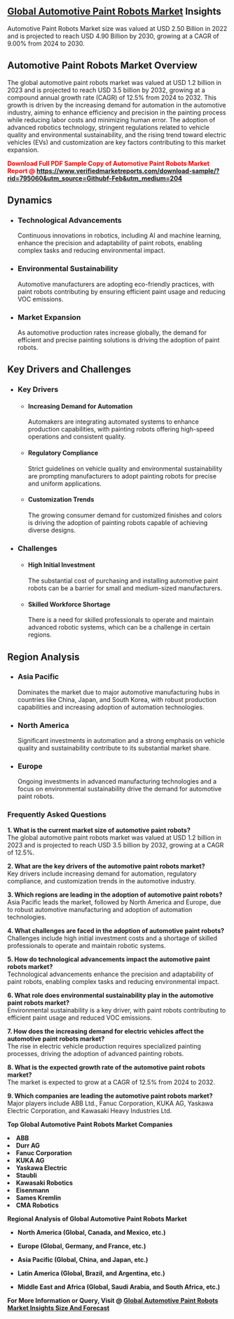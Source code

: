 <h2><a href="https://www.verifiedmarketreports.com/download-sample/?rid=795060&amp;utm_source=Githubf&amp;utm_medium=204" target="_blank">Global Automotive Paint Robots Market</a> Insights</h2><p>Automotive Paint Robots Market size was valued at USD 2.50 Billion in 2022 and is projected to reach USD 4.90 Billion by 2030, growing at a CAGR of 9.00% from 2024 to 2030.</p><p> <h2>Automotive Paint Robots Market Overview</h2> <p>The global automotive paint robots market was valued at USD 1.2 billion in 2023 and is projected to reach USD 3.5 billion by 2032, growing at a compound annual growth rate (CAGR) of 12.5% from 2024 to 2032. This growth is driven by the increasing demand for automation in the automotive industry, aiming to enhance efficiency and precision in the painting process while reducing labor costs and minimizing human error. The adoption of advanced robotics technology, stringent regulations related to vehicle quality and environmental sustainability, and the rising trend toward electric vehicles (EVs) and customization are key factors contributing to this market expansion. </p> <p><strong><p><span class=""><span style="color: #ff0000;"><strong>Download Full PDF Sample Copy of Automotive Paint Robots Market Report</strong> @ </span><a href="https://www.verifiedmarketreports.com/download-sample/?rid=795060&amp;utm_source=Githubf-Feb&amp;utm_medium=204" target="_blank">https://www.verifiedmarketreports.com/download-sample/?rid=795060&amp;utm_source=Githubf-Feb&amp;utm_medium=204</a></span></p></strong></p> <h2>Dynamics</h2> <ul> <li><h3>Technological Advancements</h3> <p>Continuous innovations in robotics, including AI and machine learning, enhance the precision and adaptability of paint robots, enabling complex tasks and reducing environmental impact. </p> </li> <li><h3>Environmental Sustainability</h3> <p>Automotive manufacturers are adopting eco-friendly practices, with paint robots contributing by ensuring efficient paint usage and reducing VOC emissions. </p> </li> <li><h3>Market Expansion</h3> <p>As automotive production rates increase globally, the demand for efficient and precise painting solutions is driving the adoption of paint robots. </p> </li> </ul> <h2>Key Drivers and Challenges</h2> <ul> <li><h3>Key Drivers</h3> <ul> <li><h4>Increasing Demand for Automation</h4> <p>Automakers are integrating automated systems to enhance production capabilities, with painting robots offering high-speed operations and consistent quality. </p> </li> <li><h4>Regulatory Compliance</h4> <p>Strict guidelines on vehicle quality and environmental sustainability are prompting manufacturers to adopt painting robots for precise and uniform applications. </p> </li> <li><h4>Customization Trends</h4> <p>The growing consumer demand for customized finishes and colors is driving the adoption of painting robots capable of achieving diverse designs. </p> </li> </ul> </li> <li><h3>Challenges</h3> <ul> <li><h4>High Initial Investment</h4> <p>The substantial cost of purchasing and installing automotive paint robots can be a barrier for small and medium-sized manufacturers. </p> </li> <li><h4>Skilled Workforce Shortage</h4> <p>There is a need for skilled professionals to operate and maintain advanced robotic systems, which can be a challenge in certain regions. </p> </li> </ul> </li> </ul> <h2>Region Analysis</h2> <ul> <li><h3>Asia Pacific</h3> <p>Dominates the market due to major automotive manufacturing hubs in countries like China, Japan, and South Korea, with robust production capabilities and increasing adoption of automation technologies. </p> </li> <li><h3>North America</h3> <p>Significant investments in automation and a strong emphasis on vehicle quality and sustainability contribute to its substantial market share. </p> </li> <li><h3>Europe</h3> <p>Ongoing investments in advanced manufacturing technologies and a focus on environmental sustainability drive the demand for automotive paint robots. </p> </li> </ul> <h3>Frequently Asked Questions</h3> <p><strong>1. What is the current market size of automotive paint robots?</strong><br> The global automotive paint robots market was valued at USD 1.2 billion in 2023 and is projected to reach USD 3.5 billion by 2032, growing at a CAGR of 12.5%. </p> <p><strong>2. What are the key drivers of the automotive paint robots market?</strong><br> Key drivers include increasing demand for automation, regulatory compliance, and customization trends in the automotive industry. </p> <p><strong>3. Which regions are leading in the adoption of automotive paint robots?</strong><br> Asia Pacific leads the market, followed by North America and Europe, due to robust automotive manufacturing and adoption of automation technologies. </p> <p><strong>4. What challenges are faced in the adoption of automotive paint robots?</strong><br> Challenges include high initial investment costs and a shortage of skilled professionals to operate and maintain robotic systems. </p> <p><strong>5. How do technological advancements impact the automotive paint robots market?</strong><br> Technological advancements enhance the precision and adaptability of paint robots, enabling complex tasks and reducing environmental impact. </p> <p><strong>6. What role does environmental sustainability play in the automotive paint robots market?</strong><br> Environmental sustainability is a key driver, with paint robots contributing to efficient paint usage and reduced VOC emissions. </p> <p><strong>7. How does the increasing demand for electric vehicles affect the automotive paint robots market?</strong><br> The rise in electric vehicle production requires specialized painting processes, driving the adoption of advanced painting robots. </p> <p><strong>8. What is the expected growth rate of the automotive paint robots market?</strong><br> The market is expected to grow at a CAGR of 12.5% from 2024 to 2032. </p> <p><strong>9. Which companies are leading the automotive paint robots market?</strong><br> Major players include ABB Ltd., Fanuc Corporation, KUKA AG, Yaskawa Electric Corporation, and Kawasaki Heavy Industries Ltd. </p> <p><strong></p><p><strong>Top Global Automotive Paint Robots Market Companies</strong></p><div data-test-id=""><p><li>ABB</li><li> Durr AG</li><li> Fanuc Corporation</li><li> KUKA AG</li><li> Yaskawa Electric</li><li> Staubli</li><li> Kawasaki Robotics</li><li> Eisenmann</li><li> Sames Kremlin</li><li> CMA Robotics</li></p><div><strong>Regional Analysis of&nbsp;Global Automotive Paint Robots Market</strong></div><ul><li dir="ltr"><p dir="ltr">North America&nbsp;(Global, Canada, and Mexico, etc.)</p></li><li dir="ltr"><p dir="ltr">Europe (Global, Germany, and France, etc.)</p></li><li dir="ltr"><p dir="ltr">Asia Pacific&nbsp;(Global, China, and Japan, etc.)</p></li><li dir="ltr"><p dir="ltr">Latin America&nbsp;(Global, Brazil, and Argentina, etc.)</p></li><li dir="ltr">Middle East and Africa&nbsp;(Global, Saudi Arabia, and South Africa, etc.)</li></ul><p><strong>For More Information or Query, Visit @&nbsp;</strong><strong><a href="https://www.verifiedmarketreports.com/product/automotive-paint-robots-market/?utm_source=Githubf&amp;utm_medium=204" target="_blank">Global Automotive Paint Robots Market Insights Size And Forecast</a></strong></p></div>
